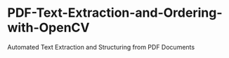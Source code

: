 # PDF-Text-Extraction-and-Ordering-with-OpenCV
Automated Text Extraction and Structuring from PDF Documents
